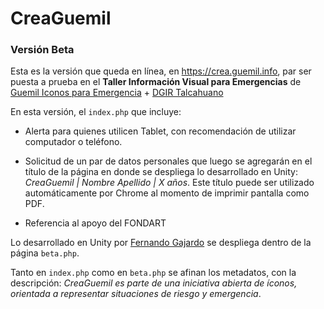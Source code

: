 # CreaGuemil

### Versión Beta 

Esta es la versión que queda en línea, en https://crea.guemil.info, par ser puesta a prueba en el **Taller Información Visual para Emergencias** de [Guemil Iconos para Emergencia](https://www.guemil.info/) + [DGIR Talcahuano](http://www.talcahuano.cl/minisitios/gestionriesgos/)

En esta versión, el `index.php` que incluye:

- Alerta para quienes utilicen Tablet, con recomendación de utilizar computador o teléfono. 

- Solicitud de un par de datos personales que luego se agregarán en el título de la página en donde se despliega lo desarrollado en Unity: *CreaGuemil | Nombre Apellido | X años*. Este título puede ser utilizado automáticamente por Chrome al momento de imprimir pantalla como PDF.

- Referencia al apoyo del FONDART

Lo desarrollado en Unity por [Fernando Gajardo](https://github.com/fjgajardo) se despliega dentro de la página `beta.php`.

Tanto en `index.php` como en `beta.php` se afinan los metadatos, con la descripción: *CreaGuemil es parte de una iniciativa abierta de íconos, orientada a representar situaciones de riesgo y emergencia*.
